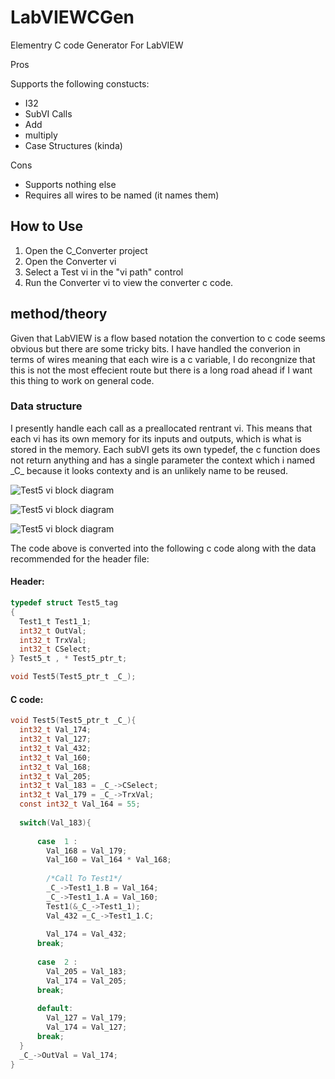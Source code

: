 # LabVIEWCGen
Elementry C code Generator For LabVIEW

Pros

 Supports the following constucts:
 * I32
 * SubVI Calls
 * Add
 * multiply
 * Case Structures (kinda)
 
Cons
  * Supports nothing else
  * Requires all wires to be named (it names them)

## How to Use

  1. Open the C_Converter project
  2. Open the Converter vi
  3. Select a Test vi in the "vi path" control
  4. Run the Converter vi to view the converter c code.
  
## method/theory

Given that LabVIEW is a flow based notation the convertion to c code seems obvious but there are some tricky bits. I have handled the converion in terms of wires meaning that each wire is a c variable, I do recongnize that this is not the most effecient route but there is a long road ahead if I want this thing to work on general code.

### Data structure

I presently handle each call as a preallocated rentrant vi. This means that each vi has its own memory for its inputs and outputs, which is what is stored in the memory. Each subVI gets its own typedef, the c function does not return anything and has a single parameter the context which i named \_C\_ because it looks contexty and is an unlikely name to be reused.


![Test5 vi block diagram](../master/Doc/Test5d.png?raw=true "Test5.vi")

![Test5 vi block diagram](../master/Doc/Test5d1.png?raw=true "Test5d1.vi")

![Test5 vi block diagram](../master/Doc/Test5d3.png?raw=true "Test5d3.vi")


The code above is converted into the following c code along with the data recommended for the header file:

#### Header:
```C
typedef struct Test5_tag
{
  Test1_t Test1_1;
  int32_t OutVal;
  int32_t TrxVal;
  int32_t CSelect;
} Test5_t , * Test5_ptr_t;

void Test5(Test5_ptr_t _C_);
```

#### C code:
```C
void Test5(Test5_ptr_t _C_){
  int32_t Val_174;
  int32_t Val_127;
  int32_t Val_432;
  int32_t Val_160;
  int32_t Val_168;
  int32_t Val_205;
  int32_t Val_183 = _C_->CSelect;
  int32_t Val_179 = _C_->TrxVal;
  const int32_t Val_164 = 55;
  
  switch(Val_183){
      
      case  1 :
        Val_168 = Val_179;
        Val_160 = Val_164 * Val_168;
        
        /*Call To Test1*/
        _C_->Test1_1.B = Val_164;
        _C_->Test1_1.A = Val_160;
        Test1(&_C_->Test1_1);
        Val_432 =_C_->Test1_1.C;
        
        Val_174 = Val_432;
      break;
      
      case  2 :
        Val_205 = Val_183;
        Val_174 = Val_205;
      break;
      
      default:
        Val_127 = Val_179;
        Val_174 = Val_127;
      break;
  }
  _C_->OutVal = Val_174;
}
```


